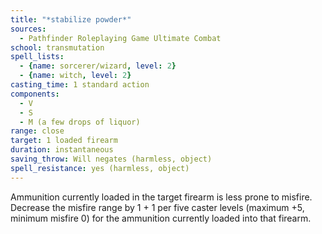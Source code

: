 ```yaml
---
title: "*stabilize powder*"
sources:
  - Pathfinder Roleplaying Game Ultimate Combat
school: transmutation
spell_lists:
  - {name: sorcerer/wizard, level: 2}
  - {name: witch, level: 2}
casting_time: 1 standard action
components:
  - V
  - S
  - M (a few drops of liquor)
range: close
target: 1 loaded firearm
duration: instantaneous
saving_throw: Will negates (harmless, object)
spell_resistance: yes (harmless, object)
---
```


Ammunition currently loaded in the target firearm is less prone to misfire. Decrease the misfire range by 1 + 1 per five caster levels (maximum +5, minimum misfire 0) for the ammunition currently loaded into that firearm.

